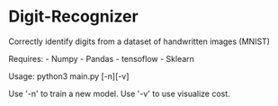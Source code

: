 # Digit-Recognizer

Correctly identify digits from a dataset of handwritten images (MNIST)

Requires:
	- Numpy
	- Pandas
	- tensoflow
	- Sklearn

Usage: python3 main.py [-n][-v]

Use '-n' to train a new model. Use '-v' to use visualize cost.
